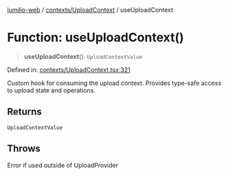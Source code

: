 [lumilio-web](../../../modules.md) / [contexts/UploadContext](../index.md) / useUploadContext

# Function: useUploadContext()

> **useUploadContext**(): `UploadContextValue`

Defined in: [contexts/UploadContext.tsx:321](https://github.com/EdwinZhanCN/Lumilio-Photos/blob/03970823ed92f529d8017eeae43ca1cadd7110c3/web/src/contexts/UploadContext.tsx#L321)

Custom hook for consuming the upload context.
Provides type-safe access to upload state and operations.

## Returns

`UploadContextValue`

## Throws

Error if used outside of UploadProvider
